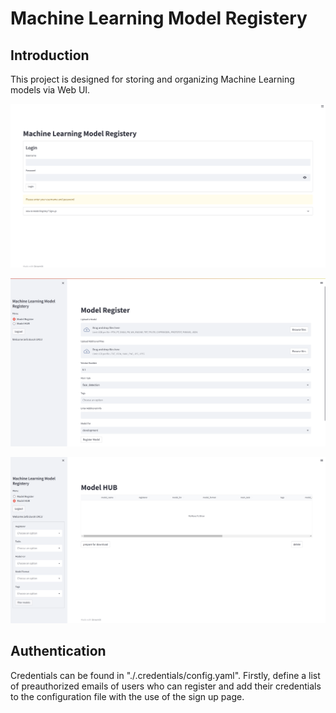 # Machine Learning Model Registery

## Introduction

This project is designed for storing and organizing Machine Learning models via Web UI.

![Model Login UI](/assets/model_login_ui.png)

![Model Register UI](/assets/model_register_ui.png)

![Model HUB UI](/assets/model_hub_ui.png)


## Authentication

Credentials can be found in "./.credentials/config.yaml".
Firstly, define a list of preauthorized emails of users who can register and add their credentials to the configuration file with the use of the sign up page.

